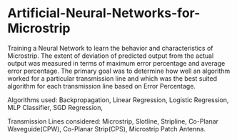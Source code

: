 # Artificial-Neural-Networks-for-Microstrip
Training a Neural Network to learn the behavior and characteristics of Microstrip. 
The extent of deviation of predicted output from the actual output was measured in terms of maximum error percentage and average error percentage.
The primary goal was to determine how well an algorithm worked for a particular transmission line and which was the best suited algorithm for each transmission line based on Error Percentage.

Algorithms used:
Backpropagation,
Linear Regression,
Logistic Regression,
MLP Classifier,
SGD Regression,

Transmission Lines considered:
Microstrip,
Slotline,
Stripline,
Co-Planar Waveguide(CPW),
Co-Planar Strip(CPS),
Microstrip Patch Antenna.
